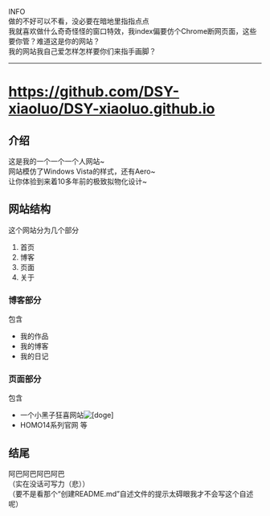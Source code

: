 INFO<br>
做的不好可以不看，没必要在暗地里指指点点<br>
我就喜欢做什么奇奇怪怪的窗口特效，我index偏要仿个Chrome断网页面，这些要你管？难道这是你的网站？<br>
我的网站我自己爱怎样怎样要你们来指手画脚？

----------

# https://github.com/DSY-xiaoluo/DSY-xiaoluo.github.io

## 介绍
这是我的一个一个一个人网站~<br>
网站模仿了Windows Vista的样式，还有Aero~<br>
让你体验到来着10多年前的极致拟物化设计~<br>

## 网站结构
这个网站分为几个部分
1. 首页
2. 博客
3. 页面
4. 关于

### 博客部分
包含
- 我的作品
- 我的博客
- 我的日记

### 页面部分
包含
- 一个小黑子狂喜网站![[doge]](https://i0.hdslb.com/bfs/emote/3087d273a78ccaff4bb1e9972e2ba2a7583c9f11.png "[doge]")
- HOMO14系列官网
等

## 结尾
阿巴阿巴阿巴阿巴<br>
（实在没话可写力（悲））<br>
（要不是看那个“创建README.md”自述文件的提示太碍眼我才不会写这个自述呢）
